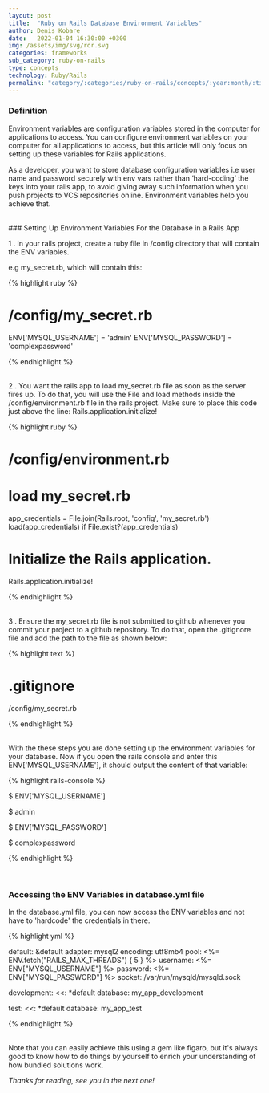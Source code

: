 ```yaml
---
layout: post
title:  "Ruby on Rails Database Environment Variables"
author: Denis Kobare
date:   2022-01-04 16:30:00 +0300
img: /assets/img/svg/ror.svg
categories: frameworks
sub_category: ruby-on-rails
type: concepts
technology: Ruby/Rails
permalink: "category/:categories/ruby-on-rails/concepts/:year:month/:title"
---
```


### Definition

Environment variables are configuration variables stored in the computer for applications to access. You can configure environment variables on your computer for all applications to access, but this article will only focus on setting up these variables for Rails applications.

As a developer, you want to store database configuration variables i.e user name and password securely with env vars rather than ‘hard-coding’ the keys into your rails app, to avoid giving away such information when you push projects to VCS repositories online. Environment variables help you achieve that.

<br>
### Setting Up Environment Variables For the Database in a Rails App

1 . In your rails project, create a  ruby file in /config directory that will contain the ENV variables.

   e.g my_secret.rb, which will contain this:

{% highlight ruby %}
# /config/my_secret.rb

ENV['MYSQL_USERNAME'] = 'admin'
ENV['MYSQL_PASSWORD'] = 'complexpassword'

{% endhighlight %} 

<br>
2 . You want the rails app to load my_secret.rb file as soon as the server fires up. To do that, you will use the File and load methods inside the /config/environment.rb file in the rails project. Make sure to place this code just above the line: Rails.application.initialize!

{% highlight ruby %}
# /config/environment.rb

# load my_secret.rb
app_credentials = File.join(Rails.root, 'config', 'my_secret.rb')
load(app_credentials) if File.exist?(app_credentials)

# Initialize the Rails application.
Rails.application.initialize!

{% endhighlight %}  

<br>
3 . Ensure the my_secret.rb file is not submitted to github whenever you commit your project to a github repository. To do that, open the .gitignore file and add the path to the file as shown below:

{% highlight text %}
# .gitignore

/config/my_secret.rb

{% endhighlight %} 

<br>
With the these steps you are done setting up the environment variables for your database. Now if you open the rails console and enter this ENV['MYSQL_USERNAME'], it should output the content of that variable:

{% highlight rails-console %} 

$ ENV['MYSQL_USERNAME']

$ admin

$ ENV['MYSQL_PASSWORD'] 

$ complexpassword

{% endhighlight %}

<br>

### Accessing the ENV Variables in database.yml file

In the database.yml file, you can now access the ENV variables and not have to 'hardcode' the credentials in there.

{% highlight yml %} 

default: &default
  adapter: mysql2
  encoding: utf8mb4
  pool: <%= ENV.fetch("RAILS_MAX_THREADS") { 5 } %>
  username: <%= ENV["MYSQL_USERNAME"] %>
  password: <%= ENV["MYSQL_PASSWORD"] %>
  socket: /var/run/mysqld/mysqld.sock

development:
  <<: *default
  database: my_app_development

test:
  <<: *default
  database: my_app_test

{% endhighlight %}


<br>
Note that you can easily achieve this using a gem like figaro, but it's always good to know how to do things by yourself to enrich your understanding of how bundled solutions work.

*Thanks for reading, see you in the next one!*
